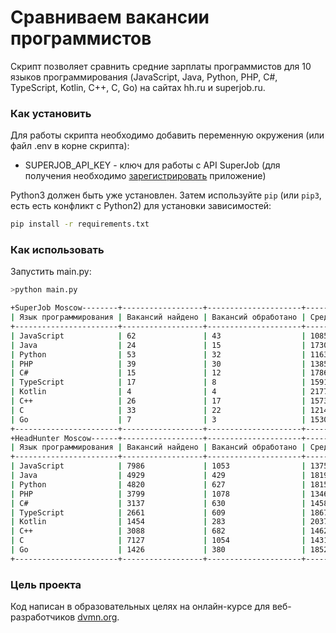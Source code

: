 # Сравниваем вакансии программистов
Скрипт позволяет сравнить средние зарплаты программистов для 10 языков программирования (JavaScript, Java, Python, PHP, C#, TypeScript, Kotlin, C++, C, Go) на сайтах hh.ru и superjob.ru.

### Как установить

Для работы скрипта необходимо добавить переменную окружения (или файл .env в корне скрипта):
- SUPERJOB_API_KEY - ключ для работы с API SuperJob (для получения необходимо [зарегистрировать](https://api.superjob.ru/register) приложение)

Python3 должен быть уже установлен. 
Затем используйте `pip` (или `pip3`, есть есть конфликт с Python2) для установки зависимостей:
```bash
pip install -r requirements.txt
```

### Как использовать

Запустить main.py:
```bash
>python main.py

+SuperJob Moscow--------+------------------+---------------------+-------------------+
| Язык программирования | Вакансий найдено | Вакансий обработано | Средняя зарплата  |
+-----------------------+------------------+---------------------+-------------------+
| JavaScript            | 62               | 43                  | 108569.0          |
| Java                  | 24               | 15                  | 173000.0          |
| Python                | 53               | 32                  | 116398.0          |
| PHP                   | 39               | 30                  | 138527.0          |
| C#                    | 15               | 12                  | 178666.0          |
| TypeScript            | 17               | 8                   | 159125.0          |
| Kotlin                | 4                | 4                   | 217750.0          |
| C++                   | 26               | 17                  | 157382.0          |
| C                     | 33               | 22                  | 121465.0          |
| Go                    | 7                | 3                   | 153000.0          |
+-----------------------+------------------+---------------------+-------------------+
+HeadHunter Moscow------+------------------+---------------------+-------------------+
| Язык программирования | Вакансий найдено | Вакансий обработано | Средняя зарплата  |
+-----------------------+------------------+---------------------+-------------------+
| JavaScript            | 7986             | 1053                | 137568.0          |
| Java                  | 4929             | 429                 | 181956.0          |
| Python                | 4820             | 627                 | 181574.0          |
| PHP                   | 3799             | 1078                | 134659.0          |
| C#                    | 3137             | 630                 | 145802.0          |
| TypeScript            | 2661             | 609                 | 186792.0          |
| Kotlin                | 1454             | 283                 | 203725.0          |
| C++                   | 3088             | 682                 | 146290.0          |
| C                     | 7127             | 1054                | 143177.0          |
| Go                    | 1426             | 380                 | 185271.0          |
+-----------------------+------------------+---------------------+-------------------+
```

### Цель проекта

Код написан в образовательных целях на онлайн-курсе для веб-разработчиков [dvmn.org](https://dvmn.org/).